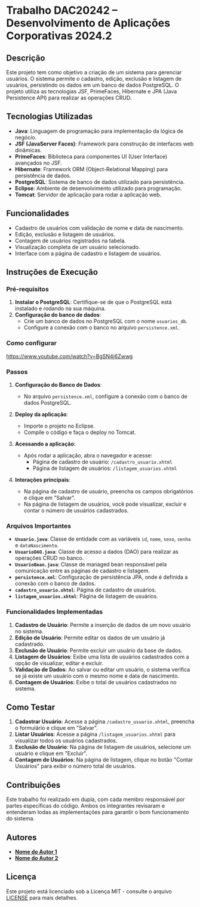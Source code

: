 # Trabalho DAC20242 – Desenvolvimento de Aplicações Corporativas 2024.2

## Descrição

Este projeto tem como objetivo a criação de um sistema para gerenciar usuários. O sistema permite o cadastro, edição, exclusão e listagem de usuários, persistindo os dados em um banco de dados PostgreSQL. O projeto utiliza as tecnologias JSF, PrimeFaces, Hibernate e JPA (Java Persistence API) para realizar as operações CRUD.

## Tecnologias Utilizadas

- **Java**: Linguagem de programação para implementação da lógica de negócio.
- **JSF (JavaServer Faces)**: Framework para construção de interfaces web dinâmicas.
- **PrimeFaces**: Biblioteca para componentes UI (User Interface) avançados no JSF.
- **Hibernate**: Framework ORM (Object-Relational Mapping) para persistência de dados.
- **PostgreSQL**: Sistema de banco de dados utilizado para persistência.
- **Eclipse**: Ambiente de desenvolvimento utilizado para programação.
- **Tomcat**: Servidor de aplicação para rodar a aplicação web.

## Funcionalidades

- Cadastro de usuários com validação de nome e data de nascimento.
- Edição, exclusão e listagem de usuários.
- Contagem de usuários registrados na tabela.
- Visualização completa de um usuário selecionado.
- Interface com a página de cadastro e listagem de usuários.

## Instruções de Execução

### Pré-requisitos

1. **Instalar o PostgreSQL**: Certifique-se de que o PostgreSQL está instalado e rodando na sua máquina.
2. **Configuração do banco de dados**:
   - Crie um banco de dados no PostgreSQL com o nome `usuarios_db`.
   - Configure a conexão com o banco no arquivo `persistence.xml`.

### Como configurar
https://www.youtube.com/watch?v=BgSN4j6Zwwg

### Passos

1. **Configuração do Banco de Dados**:
   - No arquivo `persistence.xml`, configure a conexão com o banco de dados PostgreSQL.

2. **Deploy da aplicação**:
   - Importe o projeto no Eclipse.
   - Compile o código e faça o deploy no Tomcat.

3. **Acessando a aplicação**:
   - Após rodar a aplicação, abra o navegador e acesse:
     - Página de cadastro de usuário: `/cadastro_usuario.xhtml`
     - Página de listagem de usuários: `/listagem_usuarios.xhtml`

4. **Interações principais**:
   - Na página de cadastro de usuário, preencha os campos obrigatórios e clique em "Salvar".
   - Na página de listagem de usuários, você pode visualizar, excluir e contar o número de usuários cadastrados.

### Arquivos Importantes

- **`Usuario.java`**: Classe de entidade com as variáveis `id`, `nome`, `sexo`, `senha` e `dataNascimento`.
- **`UsuarioDAO.java`**: Classe de acesso a dados (DAO) para realizar as operações CRUD no banco.
- **`UsuarioBean.java`**: Classe de managed bean responsável pela comunicação entre as páginas de cadastro e listagem.
- **`persistence.xml`**: Configuração de persistência JPA, onde é definida a conexão com o banco de dados.
- **`cadastro_usuario.xhtml`**: Página de cadastro de usuários.
- **`listagem_usuarios.xhtml`**: Página de listagem de usuários.

### Funcionalidades Implementadas

1. **Cadastro de Usuário**: Permite a inserção de dados de um novo usuário no sistema.
2. **Edição de Usuário**: Permite editar os dados de um usuário já cadastrado.
3. **Exclusão de Usuário**: Permite excluir um usuário da base de dados.
4. **Listagem de Usuários**: Exibe uma lista de usuários cadastrados com a opção de visualizar, editar e excluir.
5. **Validação de Dados**: Ao salvar ou editar um usuário, o sistema verifica se já existe um usuário com o mesmo nome e data de nascimento.
6. **Contagem de Usuários**: Exibe o total de usuários cadastrados no sistema.


## Como Testar

1. **Cadastrar Usuário**: Acesse a página `/cadastro_usuario.xhtml`, preencha o formulário e clique em "Salvar".
2. **Listar Usuários**: Acesse a página `/listagem_usuarios.xhtml` para visualizar todos os usuários cadastrados.
3. **Exclusão de Usuário**: Na página de listagem de usuários, selecione um usuário e clique em "Excluir".
4. **Contagem de Usuários**: Na página de listagem, clique no botão "Contar Usuários" para exibir o número total de usuários.

## Contribuições

Este trabalho foi realizado em dupla, com cada membro responsável por partes específicas do código. Ambos os integrantes revisaram e entenderam todas as implementações para garantir o bom funcionamento do sistema.

## Autores

- [**Nome do Autor 1**](https://github.com/KauanCarolino)
- [**Nome do Autor 2**](https://github.com/mfpontes)

## Licença

Este projeto está licenciado sob a Licença MIT - consulte o arquivo [LICENSE](LICENSE) para mais detalhes.

